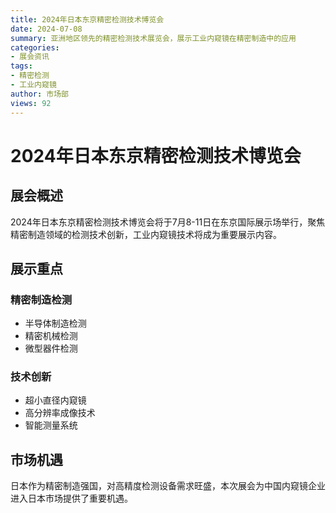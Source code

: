 ```yaml
---
title: 2024年日本东京精密检测技术博览会
date: 2024-07-08
summary: 亚洲地区领先的精密检测技术展览会，展示工业内窥镜在精密制造中的应用
categories:
- 展会资讯
tags:
- 精密检测
- 工业内窥镜
author: 市场部
views: 92
---
```


# 2024年日本东京精密检测技术博览会

## 展会概述

2024年日本东京精密检测技术博览会将于7月8-11日在东京国际展示场举行，聚焦精密制造领域的检测技术创新，工业内窥镜技术将成为重要展示内容。

## 展示重点

### 精密制造检测
- 半导体制造检测
- 精密机械检测
- 微型器件检测

### 技术创新
- 超小直径内窥镜
- 高分辨率成像技术
- 智能测量系统

## 市场机遇

日本作为精密制造强国，对高精度检测设备需求旺盛，本次展会为中国内窥镜企业进入日本市场提供了重要机遇。
